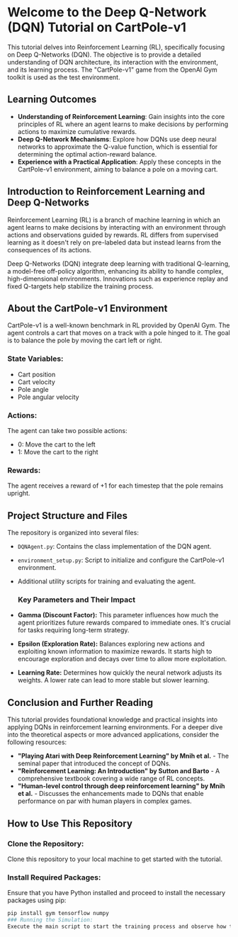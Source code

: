 # Welcome to the Deep Q-Network (DQN) Tutorial on CartPole-v1

This tutorial delves into Reinforcement Learning (RL), specifically focusing on Deep Q-Networks (DQN). The objective is to provide a detailed understanding of DQN architecture, its interaction with the environment, and its learning process. The "CartPole-v1" game from the OpenAI Gym toolkit is used as the test environment.

## Learning Outcomes

- **Understanding of Reinforcement Learning**: Gain insights into the core principles of RL where an agent learns to make decisions by performing actions to maximize cumulative rewards.
- **Deep Q-Network Mechanisms**: Explore how DQNs use deep neural networks to approximate the Q-value function, which is essential for determining the optimal action-reward balance.
- **Experience with a Practical Application**: Apply these concepts in the CartPole-v1 environment, aiming to balance a pole on a moving cart.

## Introduction to Reinforcement Learning and Deep Q-Networks

Reinforcement Learning (RL) is a branch of machine learning in which an agent learns to make decisions by interacting with an environment through actions and observations guided by rewards. RL differs from supervised learning as it doesn't rely on pre-labeled data but instead learns from the consequences of its actions.

Deep Q-Networks (DQN) integrate deep learning with traditional Q-learning, a model-free off-policy algorithm, enhancing its ability to handle complex, high-dimensional environments. Innovations such as experience replay and fixed Q-targets help stabilize the training process.

## About the CartPole-v1 Environment

CartPole-v1 is a well-known benchmark in RL provided by OpenAI Gym. The agent controls a cart that moves on a track with a pole hinged to it. The goal is to balance the pole by moving the cart left or right.

### State Variables:
- Cart position
- Cart velocity
- Pole angle
- Pole angular velocity

### Actions:
The agent can take two possible actions:
- 0: Move the cart to the left
- 1: Move the cart to the right

### Rewards:
The agent receives a reward of +1 for each timestep that the pole remains upright.

## Project Structure and Files

The repository is organized into several files:
- `DQNAgent.py`: Contains the class implementation of the DQN agent.
- `environment_setup.py`: Script to initialize and configure the CartPole-v1 environment.
- Additional utility scripts for training and evaluating the agent.
  ### Key Parameters and Their Impact

- **Gamma (Discount Factor):** This parameter influences how much the agent prioritizes future rewards compared to immediate ones. It's crucial for tasks requiring long-term strategy.
- **Epsilon (Exploration Rate):** Balances exploring new actions and exploiting known information to maximize rewards. It starts high to encourage exploration and decays over time to allow more exploitation.
- **Learning Rate:** Determines how quickly the neural network adjusts its weights. A lower rate can lead to more stable but slower learning.

## Conclusion and Further Reading

This tutorial provides foundational knowledge and practical insights into applying DQNs in reinforcement learning environments. For a deeper dive into the theoretical aspects or more advanced applications, consider the following resources:
- **"Playing Atari with Deep Reinforcement Learning" by Mnih et al.** - The seminal paper that introduced the concept of DQNs.
- **"Reinforcement Learning: An Introduction" by Sutton and Barto** - A comprehensive textbook covering a wide range of RL concepts.
- **"Human-level control through deep reinforcement learning" by Mnih et al.** - Discusses the enhancements made to DQNs that enable performance on par with human players in complex games.

## How to Use This Repository

### Clone the Repository:
Clone this repository to your local machine to get started with the tutorial.

### Install Required Packages:
Ensure that you have Python installed and proceed to install the necessary packages using pip:
```bash
pip install gym tensorflow numpy
### Running the Simulation:
Execute the main script to start the training process and observe how the DQN agent learns to solve the CartPole problem.


